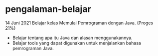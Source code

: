 # pengalaman-belajar

14 Juni 2021 
Belajar kelas Memulai Pemrograman dengan Java. (Proges 21%)
* Belajar tentang apa itu Java dan alasan menggunakannya.
* Belajar tools yang dapat digunakan untuk menjalankan bahasa pemrograman Java.
